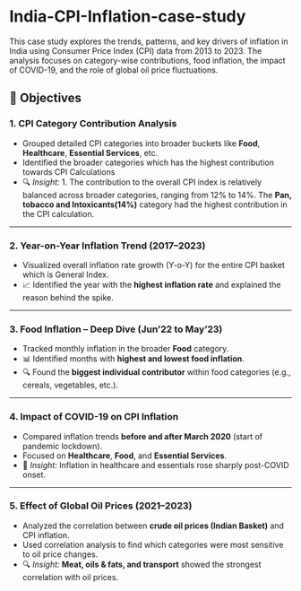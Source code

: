 # India-CPI-Inflation-case-study

This case study explores the trends, patterns, and key drivers of inflation in India using Consumer Price Index (CPI) data from 2013 to 2023. The analysis focuses on category-wise contributions, food inflation, the impact of COVID-19, and the role of global oil price fluctuations.

## 📌 Objectives

### 1. **CPI Category Contribution Analysis**
- Grouped detailed CPI categories into broader buckets like **Food**, **Healthcare**, **Essential Services**, etc.
- Identified the broader categories which has the highest contribution towards CPI Calculations
- 🔍 *Insight:* 1. The contribution to the overall CPI index is relatively balanced across broader categories, ranging from 12% to 14%.
                  The **Pan, tobacco and Intoxicants(14%)** category had the highest contribution in the CPI calculation.

---

### 2. **Year-on-Year Inflation Trend (2017–2023)**
- Visualized overall inflation rate growth (Y-o-Y) for the entire CPI basket which is General Index.
- 📈 Identified the year with the **highest inflation rate** and explained the reason behind the spike.


---

### 3. **Food Inflation – Deep Dive (Jun’22 to May’23)**
- Tracked monthly inflation in the broader **Food** category.
- 📊 Identified months with **highest and lowest food inflation**.
- 🔍 Found the **biggest individual contributor** within food categories (e.g., cereals, vegetables, etc.).

---

### 4. **Impact of COVID-19 on CPI Inflation**
- Compared inflation trends **before and after March 2020** (start of pandemic lockdown).
- Focused on **Healthcare**, **Food**, and **Essential Services**.
- 📌 *Insight:* Inflation in healthcare and essentials rose sharply post-COVID onset.

---

### 5. **Effect of Global Oil Prices (2021–2023)**
- Analyzed the correlation between **crude oil prices (Indian Basket)** and CPI inflation.
- Used correlation analysis to find which categories were most sensitive to oil price changes.
- 🔍 *Insight:* **Meat, oils & fats, and transport** showed the strongest correlation with oil prices.
